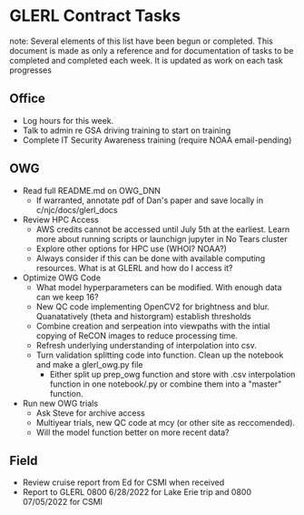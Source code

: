 
# GLERL Contract Tasks
note: Several elements of this list have been begun or completed. This document is made as only a reference and for documentation of tasks to be completed and completed each week. It is updated as work on each task progresses    

## Office

- Log hours for this week.
- Talk to admin re GSA driving training to start on training
- Complete IT Security Awareness training (require NOAA email-pending)

## OWG

- Read full README.md on OWG_DNN
    * If warranted, annotate pdf of Dan's paper and save locally in c/njc/docs/glerl_docs
- Review HPC Access
    * AWS credits cannot be accessed until July 5th at the earliest. Learn more about running scripts or launchign jupyter in No Tears cluster
    * Explore other options for HPC use (WHOI? NOAA?)
    * Always consider if this can be done with available computing resources. What is at GLERL and how do I access it?
- Optimize OWG Code
    * What model hyperparameters can be modified. With enough data can we keep 16?
    * New QC code implementing OpenCV2 for brightness and blur. Quanatatively (theta and historgram) establish thresholds  
    * Combine creation and serpeation into viewpaths with the intial copying of ReCON images to reduce processing time.
    * Refresh underlying understanding of interpolation into csv.
    * Turn validation splitting code into function. Clean up the notebook and make a glerl_owg.py file
        + Either split up prep_owg function and store with .csv interpolation function in one notebook/.py or combine them into a "master" function.
- Run new OWG trials
    * Ask Steve for archive access
    * Multiyear trials, new QC code at mcy (or other site as reccomended).
    * Will the model function better on more recent data?

## Field

- Review cruise report from Ed for CSMI when received
- Report to GLERL 0800 6/28/2022 for Lake Erie trip and 0800 07/05/2022 for CSMI
